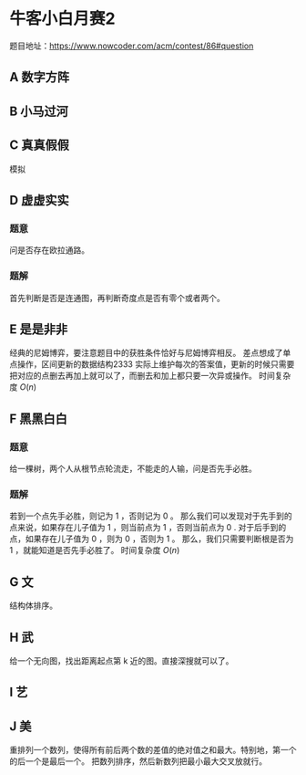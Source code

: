 # 牛客小白月赛2
题目地址：https://www.nowcoder.com/acm/contest/86#question
## A	数字方阵
## B	小马过河
## C	真真假假
模拟
## D	虚虚实实
### 题意
问是否存在欧拉通路。
### 题解
首先判断是否是连通图，再判断奇度点是否有零个或者两个。

## E	是是非非
经典的尼姆博弈，要注意题目中的获胜条件恰好与尼姆博弈相反。
差点想成了单点操作，区间更新的数据结构2333
实际上维护每次的答案值，更新的时候只需要把对应的点删去再加上就可以了，而删去和加上都只要一次异或操作。
时间复杂度 $O(n)$

## F	黑黑白白
### 题意
给一棵树，两个人从根节点轮流走，不能走的人输，问是否先手必胜。
### 题解
若到一个点先手必胜，则记为 $1$ ，否则记为 $0$ 。
那么我们可以发现对于先手到的点来说，如果存在儿子值为 $1$ ，则当前点为 $1$ ，否则当前点为 $0$ .
对于后手到的点，如果存在儿子值为 $0$ ，则为 $0$ ，否则为 $1$ 。 
那么，我们只需要判断根是否为 $1$ ，就能知道是否先手必胜了。 
时间复杂度 $O(n)$
## G	文
结构体排序。
## H	武
给一个无向图，找出距离起点第 k 近的图。直接深搜就可以了。
## I	艺
## J	美
重排列一个数列，使得所有前后两个数的差值的绝对值之和最大。特别地，第一个的后一个是最后一个。
把数列排序，然后新数列把最小最大交叉放就行。
